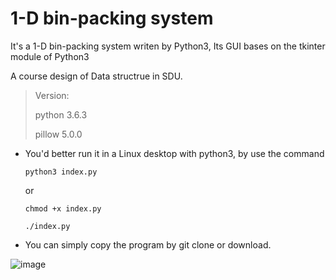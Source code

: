 # 1-D bin-packing system

It's a 1-D bin-packing system writen by Python3,  Its GUI bases on the tkinter module of Python3

A course design of Data structrue in SDU. 

>Version:
>
>python 3.6.3
>
>pillow 5.0.0



+ You'd better run it in a Linux desktop with python3, by use the command 

  `python3 index.py`

  or

  `chmod +x index.py`

  `./index.py` 

+ You can simply copy the program by git clone or download.

![image]()

